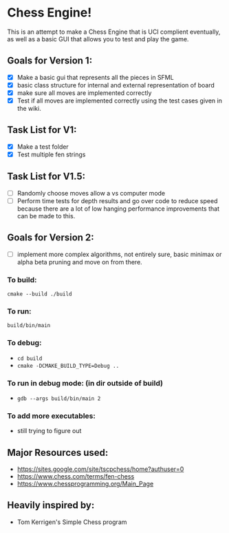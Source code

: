 # Chess Engine!
This is an attempt to make a Chess Engine that is UCI complient eventually, as well as a basic GUI that allows you to test and play the game. 
## Goals for Version 1:
- [x] Make a basic gui that represents all the pieces in SFML
- [x] basic class structure for internal and external representation of board
- [x] make sure all moves are implemented correctly
- [x] Test if all moves are implemented correctly using the test cases given in the wiki. 
## Task List for V1:
- [x] Make a test folder 
- [x] Test multiple fen strings
## Task List for V1.5:
- [ ] Randomly choose moves allow a vs computer mode
- [ ] Perform time tests for depth results and go over code to reduce speed because there are a lot of low hanging performance improvements that can be made to this. 
## Goals for Version 2:
- [ ] implement more complex algorithms, not entirely sure, basic minimax or alpha beta pruning and move on from there. 

### To build:
```cmake --build ./build```
### To run: 
```build/bin/main```

### To debug:
- ```cd build```
- ```cmake -DCMAKE_BUILD_TYPE=Debug ..```
### To run in debug mode: (in dir outside of build)
- ```gdb --args build/bin/main 2```

### To add more executables:
- still trying to figure out

## Major Resources used:
- https://sites.google.com/site/tscpchess/home?authuser=0
- https://www.chess.com/terms/fen-chess
- https://www.chessprogramming.org/Main_Page
## Heavily inspired by:
- Tom Kerrigen's Simple Chess program
